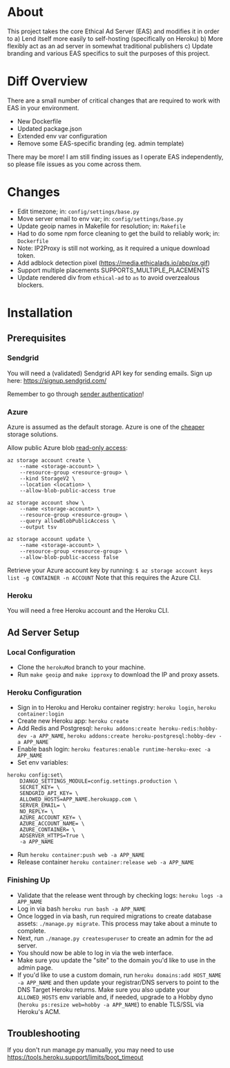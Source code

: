 # About

This project takes the core Ethical Ad Server (EAS) and modifies it in order to 
a) Lend itself more easily to self-hosting (specifically on Heroku)
b) More flexibly act as an ad server in somewhat traditional publishers
c) Update branding and various EAS specifics to suit the purposes of this project. 

# Diff Overview
There are a small number of critical changes that are required to work with EAS in your environment. 
- New Dockerfile
- Updated package.json
- Extended env var configuration
- Remove some EAS-specific branding (eg. admin template)

There may be more! I am still finding issues as I operate EAS independently, so please file issues as you come across them. 

# Changes
- Edit timezone; in: `config/settings/base.py`
- Move server email to env var; in: `config/settings/base.py`
- Update geoip names in Makefile for resolution; in: `Makefile`
- Had to do some npm force cleaning to get the build to reliably work; in: `Dockerfile` 
- Note: IP2Proxy is still not working, as it required a unique download token.
- Add adblock detection pixel (https://media.ethicalads.io/abp/px.gif)
- Support multiple placements SUPPORTS_MULTIPLE_PLACEMENTS 
- Update rendered div from `ethical-ad` to `as` to avoid overzealous blockers. 

# Installation

## Prerequisites

### Sendgrid
You will need a (validated) Sendgrid API key for sending emails. Sign up here: https://signup.sendgrid.com/

Remember to go through [sender authentication](https://app.sendgrid.com/settings/sender_auth)!

### Azure
Azure is assumed as the default storage. Azure is one of the [cheaper](https://www.backblaze.com/b2/cloud-storage-pricing.html) storage solutions.

Allow public Azure blob [read-only access](https://docs.microsoft.com/en-us/azure/storage/blobs/anonymous-read-access-configure?tabs=azure-cli): 

```
az storage account create \
    --name <storage-account> \
    --resource-group <resource-group> \
    --kind StorageV2 \
    --location <location> \
    --allow-blob-public-access true

az storage account show \
    --name <storage-account> \
    --resource-group <resource-group> \
    --query allowBlobPublicAccess \
    --output tsv

az storage account update \
    --name <storage-account> \
    --resource-group <resource-group> \
    --allow-blob-public-access false
```

Retrieve your Azure account key by running:
`$ az storage account keys list -g CONTAINER -n ACCOUNT`
Note that this requires the Azure CLI. 

### Heroku
You will need a free Heroku account and the Heroku CLI. 

## Ad Server Setup

### Local Configuration
- Clone the `herokuMod` branch to your machine. 
- Run `make geoip` and `make ipproxy` to download the IP and proxy assets. 

### Heroku Configuration
- Sign in to Heroku and Heroku container registry: `heroku login`, `heroku container:login`
- Create new Heroku app: `heroku create`
- Add Redis and Postgresql: `heroku addons:create heroku-redis:hobby-dev -a APP_NAME`, `heroku addons:create heroku-postgresql:hobby-dev -a APP_NAME`
- Enable bash login: `heroku features:enable runtime-heroku-exec -a APP_NAME`
- Set env variables: 

```
heroku config:set\
    DJANGO_SETTINGS_MODULE=config.settings.production \
    SECRET_KEY= \
    SENDGRID_API_KEY= \
    ALLOWED_HOSTS=APP_NAME.herokuapp.com \
    SERVER_EMAIL= \
    NO_REPLY= \
    AZURE_ACCOUNT_KEY= \
    AZURE_ACCOUNT_NAME= \
    AZURE_CONTAINER= \
    ADSERVER_HTTPS=True \
    -a APP_NAME
```
- Run `heroku container:push web -a APP_NAME` 
- Release container `heroku container:release web -a APP_NAME`


### Finishing Up
- Validate that the release went through by checking logs: `heroku logs -a APP_NAME`
- Log in via bash `heroku run bash -a APP_NAME`
- Once logged in via bash, run required migrations to create database assets: `./manage.py migrate`. This process may take about a minute to complete. 
- Next, run `./manage.py createsuperuser` to create an admin for the ad server. 
- You should now be able to log in via the web interface. 
- Make sure you update the "site" to the domain you'd like to use in the admin page. 
- If you'd like to use a custom domain, run `heroku domains:add HOST_NAME -a APP_NAME` and then update your registrar/DNS servers to point to the DNS Target Heroku returns. Make sure you also update your `ALLOWED_HOSTS` env variable and, if needed, upgrade to a Hobby dyno (`heroku ps:resize web=hobby -a APP_NAME`) to enable TLS/SSL via Heroku's ACM. 

## Troubleshooting

If you don't run manage.py manually, you may need to use https://tools.heroku.support/limits/boot_timeout